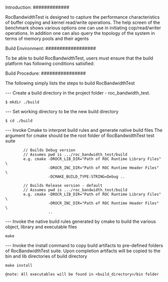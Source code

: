 
Introduction:
#############

RocBandwidthTest is designed to capture the performance characteristics of buffer
copying and kernel read/write operations. The help screen of the benchmark
shows various options one can use in initiating cop/read/writer operations.
In addition one can also query the topology of the system in terms of memory
pools and their agents

Build Environment:
##################

To be able to build RocBandwidthTest, users must ensure that the build platform has
following conditions satisfied:

Build Procedure:
################

The following simply lists the steps to build RocBandwidthTest

--- Create a build directory in the project folder - roc_bandwidth_test.

```
$ mkdir ./build
```

--- Set working directory to be the new build directory

```
$ cd ./build
```

--- Invoke Cmake to interpret build rules and generate native build files
    The argument for cmake should be the root folder of RocBandwidthTest
    test suite

```
        // Builds Debug version
        // Assumes pwd is .../roc_bandwidth_test/build
        e.g. cmake -DROCR_LIB_DIR="Path of ROC Runtime Library Files"  \
                   -DROCR_INC_DIR="Path of ROC Runtime Header Files"   \
                   -DCMAKE_BUILD_TYPE:STRING=Debug ..
```

```
        // Builds Release version - default
        // Assumes pwd is .../roc_bandwidth_test/build
        e.g. cmake -DROCR_LIB_DIR="Path of ROC Runtime Library Files"  \
                   -DROCR_INC_DIR="Path of ROC Runtime Header Files"   \
                   ..
```

--- Invoke the native build rules generated by cmake to build the various
    object, library and executable files

```
make
```

--- Invoke the install command to copy build artifacts to pre-defined folders
    of RocBandwidthTest suite. Upon completion artifacts will be copied to the
    bin and lib directories of build directory

```
make install
```

    @note: All executables will be found in <build_directory>/bin folder

